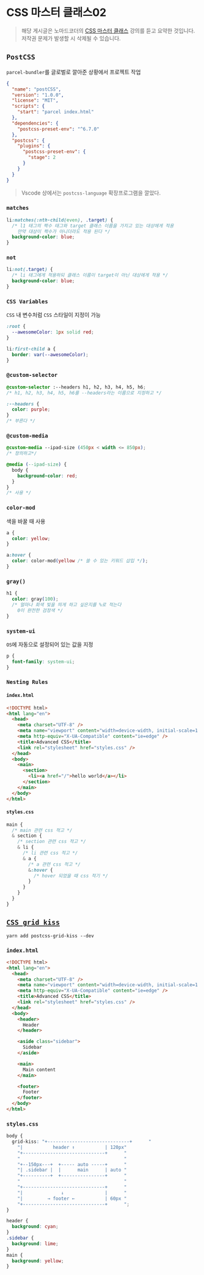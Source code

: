 # CSS 마스터 클래스02

> 해당 게시글은 노마드코더의 [CSS 마스터 클래스](https://academy.nomadcoders.co/courses/enrolled/360503) 강의를 듣고 요약한 것입니다. 저작권 문제가 발생할 시 삭제될 수 있습니다.

## `PostCSS`

`parcel-bundler`를 글로벌로 깔아준 상황에서 프로젝트 작업

```json
{
  "name": "postCSS",
  "version": "1.0.0",
  "license": "MIT",
  "scripts": {
    "start": "parcel index.html"
  },
  "dependencies": {
    "postcss-preset-env": "^6.7.0"
  },
  "postcss": {
    "plugins": {
      "postcss-preset-env": {
        "stage": 2
      }
    }
  }
}
```

> Vscode 상에서는 `postcss-language` 확장프로그램을 깔았다.

### `matches`

```css
li:matches(:nth-child(even), .target) {
  /* l1 태그의 짝수 태그와 target 클래스 이름을 가지고 있는 대상에게 적용
    만약 대상이 짝수가 아니더라도 적용 된다 */
  background-color: blue;
}
```

### `not`

```css
li:not(.target) {
  /* li 태그에게 적용하되 클래스 이름이 target이 아닌 대상에게 적용 */
  background-color: blue;
}
```

### `CSS Variables`

`CSS` 내 변수처럼 `CSS` 스타일이 지정이 가능

```css
:root {
  --awesomeColor: 1px solid red;
}

li:first-child a {
  border: var(--awesomeColor);
}
```

### `@custom-selector`

```css
@custom-selector :--headers h1, h2, h3, h4, h5, h6;
/* h1, h2, h3, h4, h5, h6를 --headers라는 이름으로 지정하고 */

:--headers {
  color: purple;
}
/* 부른다 */
```

### `@custom-media`

```css
@custom-media --ipad-size (450px < width <= 850px);
/* 정의하고*/

@media (--ipad-size) {
  body {
    background-color: red;
  }
}
/* 사용 */
```

### `color-mod`

색을 바꿀 때 사용

```css
a {
  color: yellow;
}

a:hover {
  color: color-mod(yellow /* 쓸 수 있는 키워드 삽입 */);
}
```

### `gray()`

```css
h1 {
  color: gray(100);
  /* 얼마나 회색 빛을 띄게 하고 싶은지를 %로 적는다
  	0이 완전한 검정색 */
}
```

### `system-ui`

`OS`에 자동으로 설정되어 있는 값을 지정

```css
p {
  font-family: system-ui;
}
```

### `Nesting Rules`

#### `index.html`

```html
<!DOCTYPE html>
<html lang="en">
  <head>
    <meta charset="UTF-8" />
    <meta name="viewport" content="width=device-width, initial-scale=1.0" />
    <meta http-equiv="X-UA-Compatible" content="ie=edge" />
    <title>Advanced CSS</title>
    <link rel="stylesheet" href="styles.css" />
  </head>
  <body>
    <main>
      <section>
        <li><a href="/">hello world</a></li>
      </section>
    </main>
  </body>
</html>
```

#### `styles.css`

```css
main {
  /* main 관련 css 적고 */
  & section {
    /* section 관련 css 적고 */
    & li {
      /* li 관련 css 적고 */
      & a {
        /* a 관련 css 적고 */
        &:hover {
          /* hover 되었을 때 css 적기 */
        }
      }
    }
  }
}
```

## [`CSS grid kiss`](https://sylvainpolletvillard.github.io/grid-kiss-playground/#basic-layout)

```shell
yarn add postcss-grid-kiss --dev
```

### `index.html`

```html
<!DOCTYPE html>
<html lang="en">
  <head>
    <meta charset="UTF-8" />
    <meta name="viewport" content="width=device-width, initial-scale=1.0" />
    <meta http-equiv="X-UA-Compatible" content="ie=edge" />
    <title>Advanced CSS</title>
    <link rel="stylesheet" href="styles.css" />
  </head>
  <body>
    <header>
      Header
    </header>

    <aside class="sidebar">
      Sidebar
    </aside>

    <main>
      Main content
    </main>

    <footer>
      Footer
    </footer>
  </body>
</html>
```

### `styles.css`

```css
body {
  grid-kiss: "+------------------------------+      "
    "|           header ↑           | 120px"
    "+------------------------------+      "
    "                                      "
    "+--150px---+  +----- auto -----+      "
    "| .sidebar |  |      main      | auto "
    "+----------+  +----------------+      "
    "                                      "
    "+------------------------------+      "
    "|              ↓               |      "
    "|         → footer ←           | 60px "
    "+------------------------------+      ";
}

header {
  background: cyan;
}
.sidebar {
  background: lime;
}
main {
  background: yellow;
}
```
